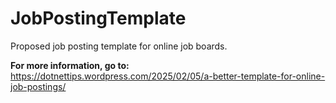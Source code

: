 # JobPostingTemplate
Proposed job posting template for online job boards.

**For more information, go to:** <a href="https://dotnettips.wordpress.com/2025/02/05/a-better-template-for-online-job-postings/" target="_blank">https://dotnettips.wordpress.com/2025/02/05/a-better-template-for-online-job-postings/</a>
